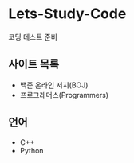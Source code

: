 # Lets-Study-Code
코딩 테스트 준비

## 사이트 목록
+ 백준 온라인 저지(BOJ)
+ 프로그래머스(Programmers)

## 언어
+ C++
+ Python
